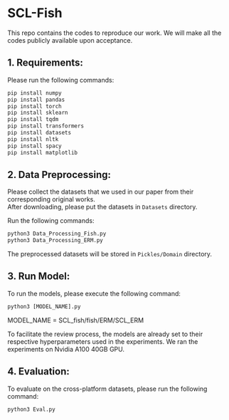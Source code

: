 # SCL-Fish


This repo contains the codes to reproduce our work. We will make all the codes publicly available upon acceptance.


## 1. Requirements:

Please run the following commands:</br>
```diff
pip install numpy
pip install pandas
pip install torch
pip install sklearn
pip install tqdm
pip install transformers
pip install datasets
pip install nltk
pip install spacy
pip install matplotlib
```


## 2. Data Preprocessing:

Please collect the datasets that we used in our paper from their corresponding original works.</br>
After downloading, please put the datasets in ```Datasets``` directory.</br>

Run the following commands:
```diff
python3 Data_Processing_Fish.py
python3 Data_Processing_ERM.py
```

The preprocessed datasets will be stored in ```Pickles/Domain``` directory.</br>


## 3. Run Model:

To run the models, please execute the following command:
```diff
python3 [MODEL_NAME].py
```
MODEL_NAME = SCL_fish/fish/ERM/SCL_ERM

To facilitate the review process, the models are already set to their respective hyperparameters used in the experiments.
We ran the experiments on Nvidia A100 40GB GPU.



## 4. Evaluation:

To evaluate on the cross-platform datasets, please run the following command:
```diff
python3 Eval.py
```
